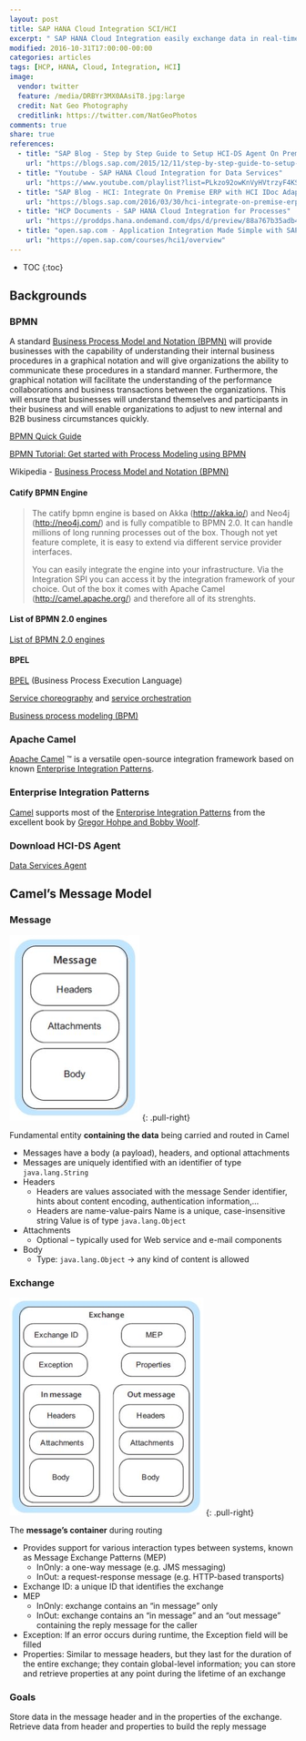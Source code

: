 ```yaml
---
layout: post
title: SAP HANA Cloud Integration SCI/HCI
excerpt: " SAP HANA Cloud Integration easily exchange data in real-time with SAP HANA Cloud Platform, integration services. Integrate processes and data between cloud apps, 3rd party applications and on-premises solutions with this open, flexible, on-demand integration system running as a core service on SAP HANA Cloud Platform."
modified: 2016-10-31T17:00:00-00:00
categories: articles
tags: [HCP, HANA, Cloud, Integration, HCI]
image:
  vendor: twitter
  feature: /media/DRBYr3MX0AAsiT8.jpg:large
  credit: Nat Geo Photography‏
  creditlink: https://twitter.com/NatGeoPhotos
comments: true
share: true
references:
  - title: "SAP Blog - Step by Step Guide to Setup HCI-DS Agent On Premise"
    url: "https://blogs.sap.com/2015/12/11/step-by-step-guide-to-setup-hci-ds-agent/"
  - title: "Youtube - SAP HANA Cloud Integration for Data Services"
    url: "https://www.youtube.com/playlist?list=PLkzo92owKnVyHVtrzyF4KSQomTuKRg0q_"
  - title: "SAP Blog - HCI: Integrate On Premise ERP with HCI IDoc Adapter using HANA Cloud Connector & Client Authentication"
    url: "https://blogs.sap.com/2016/03/30/hci-integrate-on-premise-erp-with-hci-idoc-adapter-using-hana-cloud-connector-client-authentication/"
  - title: "HCP Documents - SAP HANA Cloud Integration for Processes"
    url: "https://proddps.hana.ondemand.com/dps/d/preview/88a767b35adb4dc887ee1d545d301140/1/en-US/f830932fddf6453ebe1fd0c666592017.html"
  - title: "open.sap.com - Application Integration Made Simple with SAP HANA Cloud Integration"
    url: "https://open.sap.com/courses/hci1/overview"
---
```


* TOC
{:toc}

## Backgrounds
### BPMN
A standard [Business Process Model and Notation (BPMN)](http://www.bpmn.org/) will provide businesses with the capability of understanding their internal business procedures in a graphical notation and will give organizations the ability to communicate these procedures in a standard manner. Furthermore, the graphical notation will facilitate the understanding of the performance collaborations and business transactions between the organizations. This will ensure that businesses will understand themselves and participants in their business and will enable organizations to adjust to new internal and B2B business circumstances quickly.

[BPMN Quick Guide](http://www.bpmnquickguide.com/view-bpmn-quick-guide/)

[BPMN Tutorial: Get started with Process Modeling using BPMN](https://camunda.com/bpmn/)

Wikipedia - [Business Process Model and Notation (BPMN) ](https://en.wikipedia.org/wiki/Business_Process_Model_and_Notation)

#### Catify BPMN Engine

> The catify bpmn engine is based on Akka (http://akka.io/) and Neo4j (http://neo4j.com/) and is fully compatible to BPMN 2.0. It can handle millions of long running processes out of the box. Though not yet feature complete, it is easy to extend via different service provider interfaces.
>
> You can easily integrate the engine into your infrastructure. Via the Integration SPI you can access it by the integration framework of your choice. Out of the box it comes with Apache Camel (http://camel.apache.org/) and therefore all of its strenghts.


#### List of BPMN 2.0 engines

[List of BPMN 2.0 engines](https://en.wikipedia.org/wiki/List_of_BPMN_2.0_engines)

#### BPEL

[BPEL][BPEL] (Business Process Execution Language)

[Service choreography](https://en.wikipedia.org/wiki/Service_choreography#Web_Service_Choreography) and [service orchestration](https://en.wikipedia.org/wiki/Orchestration_(computing))

[Business process modeling (BPM)](https://en.wikipedia.org/wiki/Business_process_modeling)

### Apache Camel
[Apache Camel][Apache-Camel] ™ is a versatile open-source integration framework based on known [Enterprise Integration Patterns][Enterprise-Integration-Patterns].

### Enterprise Integration Patterns
[Camel][Apache-Camel] supports most of the [Enterprise Integration Patterns][Enterprise-Integration-Patterns] from the excellent book by [Gregor Hohpe and Bobby Woolf][amazon-Enterprise-Integration-Patterns].

### Download HCI-DS Agent

[Data Services Agent][1]

## Camel’s Message Model

### Message
![Image Camel Message](/images/cloud/hcp/hci/camel-message.jpg)
{: .pull-right}

Fundamental entity **containing the data** being carried and routed in Camel

* Messages have a body (a payload), headers, and optional attachments
* Messages are uniquely identified with an identifier of type `java.lang.String`
* Headers
  * Headers are values associated with the message Sender identifier, hints about content encoding, authentication information,…
  * Headers are name-value-pairs Name is a unique, case-insensitive string Value is of type `java.lang.Object`
* Attachments
  * Optional – typically used for Web service and e-mail components
* Body
  * Type: `java.lang.Object` -> any kind of content is allowed

### Exchange
![Image Camel Message](/images/cloud/hcp/hci/camel-exchange.jpg)
{: .pull-right}

The **message’s container** during routing

* Provides support for various interaction types between systems, known as Message Exchange Patterns (MEP)
  * InOnly: a one-way message (e.g. JMS messaging)
  * InOut: a request-response message (e.g. HTTP-based transports)
* Exchange ID: a unique ID that identifies the exchange
* MEP
  * InOnly: exchange contains an “in message” only
  * InOut: exchange contains an “in message” and an “out message” containing the reply message for the caller
* Exception: If an error occurs during runtime, the Exception field will be filled
* Properties: Similar to message headers, but they last for the duration of the entire exchange; they contain global-level information; you can store and retrieve properties at any point during the lifetime of an exchange

### Goals
Store data in the message header and in the properties of the exchange. Retrieve data from header and properties to build the reply message





[Apache-Camel]:http://camel.apache.org/
[Enterprise-Integration-Patterns]:http://camel.apache.org/enterprise-integration-patterns.html
[amazon-Enterprise-Integration-Patterns]:http://www.amazon.com/exec/obidos/search-handle-url/105-9796798-8100401?%5Fencoding=UTF8&search-type=ss&index=books&field-author=Gregor%20Hohpe

[BPEL]:https://en.wikipedia.org/wiki/Business_Process_Execution_Language

[1]:https://launchpad.support.sap.com
